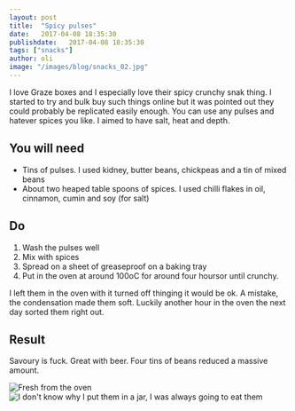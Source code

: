 ```yaml
---
layout: post
title:  "Spicy pulses"
date:   2017-04-08 18:35:30
publishdate:   2017-04-08 18:35:30
tags: ["snacks"]
author: oli
image: "/images/blog/snacks_02.jpg"
---
```


I love Graze boxes and I especially love their spicy crunchy snak thing.  I started to try and bulk buy such things online but it was pointed out they could probably be replicated easily enough.  You can use any pulses and hatever spices you like.  I aimed to have salt, heat and depth.

## You will need

* Tins of pulses.  I used kidney, butter beans, chickpeas and a tin of mixed beans
* About two heaped table spoons of spices.  I used chilli flakes in oil, cinnamon, cumin and soy (for salt)


## Do

1. Wash the pulses well
2. Mix with spices 
3. Spread on a sheet of greaseproof on a baking tray
4. Put in the oven at around 100oC for around four hoursor until crunchy.

I left them in the oven with it turned off thinging it would be ok. A mistake, the condensation made them soft.  Luckily another hour in the oven the next day sorted them right out.


## Result

Savoury is fuck.  Great with beer.  Four tins of beans reduced a massive amount.

![Fresh from the oven](/images/blog/snacks_01.jpg)
![I don't know why I put them in a jar, I was always going to eat them](/images/blog/snacks_02.jpg)


